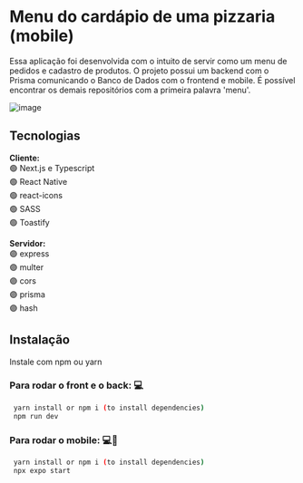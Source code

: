 # Menu do cardápio de uma pizzaria (mobile)

Essa aplicação foi desenvolvida com o intuito de servir como um menu de pedidos e cadastro de produtos. O projeto possui um backend com o Prisma comunicando
o Banco de Dados com o frontend e mobile. É possível encontrar os demais repositórios com a primeira palavra 'menu'.

![image](https://user-images.githubusercontent.com/78622458/215358363-f8971ce1-5857-47e1-b3e2-da8bec0f837a.png)

## Tecnologias

**Cliente:** <br/>
🟢 Next.js e Typescript <br/>
🟢 React Native <br/>
🟢 react-icons <br/>
🟢 SASS <br/>
🟢 Toastify 

**Servidor:** <br/>
🟣 express <br/>
🟣 multer <br/>
🟣 cors <br/>
🟣 prisma <br/>
🟣 hash


## Instalação

Instale com npm ou yarn

### Para rodar o front e o back: 💻
```bash
 yarn install or npm i (to install dependencies)
 npm run dev
```

### Para rodar o mobile: 💻📲
```bash
 yarn install or npm i (to install dependencies)
 npx expo start
```
